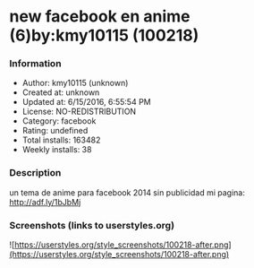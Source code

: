 # new facebook en anime (6)by:kmy10115 (100218)

### Information
- Author: kmy10115 (unknown)
- Created at: unknown
- Updated at: 6/15/2016, 6:55:54 PM
- License: NO-REDISTRIBUTION
- Category: facebook
- Rating: undefined
- Total installs: 163482
- Weekly installs: 38


### Description
un tema de anime para facebook 2014
sin publicidad
mi pagina: http://adf.ly/1bJbMj


### Screenshots (links to userstyles.org)
![https://userstyles.org/style_screenshots/100218-after.png](https://userstyles.org/style_screenshots/100218-after.png)


